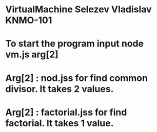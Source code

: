 # VirtualMachine Selezev Vladislav KNMO-101
# To start the program input node vm.js arg[2]
# Arg[2] : nod.jss for find common divisor. It takes 2 values.
# Arg[2] : factorial.jss for find factorial. It takes 1 value.
